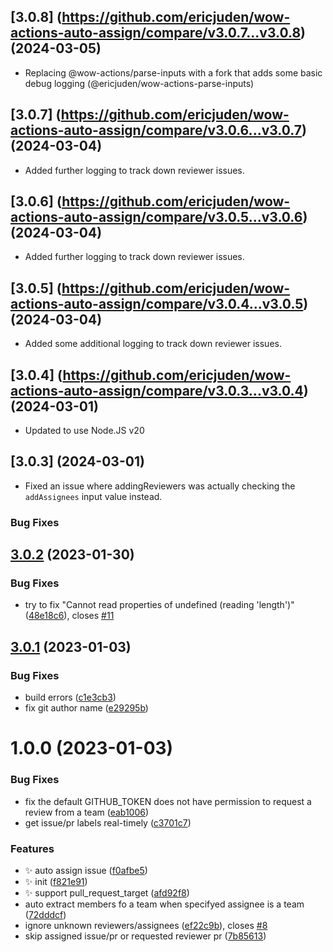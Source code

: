 ## [3.0.8] (https://github.com/ericjuden/wow-actions-auto-assign/compare/v3.0.7...v3.0.8) (2024-03-05)

* Replacing @wow-actions/parse-inputs with a fork that adds some basic debug logging (@ericjuden/wow-actions-parse-inputs)

## [3.0.7] (https://github.com/ericjuden/wow-actions-auto-assign/compare/v3.0.6...v3.0.7) (2024-03-04)

* Added further logging to track down reviewer issues.

## [3.0.6] (https://github.com/ericjuden/wow-actions-auto-assign/compare/v3.0.5...v3.0.6) (2024-03-04)

* Added further logging to track down reviewer issues.

## [3.0.5] (https://github.com/ericjuden/wow-actions-auto-assign/compare/v3.0.4...v3.0.5) (2024-03-04)

* Added some additional logging to track down reviewer issues.

## [3.0.4] (https://github.com/ericjuden/wow-actions-auto-assign/compare/v3.0.3...v3.0.4) (2024-03-01)

* Updated to use Node.JS v20

## [3.0.3] (2024-03-01)

* Fixed an issue where addingReviewers was actually checking the `addAssignees` input value instead.

### Bug Fixes 

## [3.0.2](https://github.com/wow-actions/auto-assign/compare/v3.0.1...v3.0.2) (2023-01-30)


### Bug Fixes

* try to fix "Cannot read properties of undefined (reading 'length')" ([48e18c6](https://github.com/wow-actions/auto-assign/commit/48e18c66f6ca928e2e8dc0352e1dd937be60074a)), closes [#11](https://github.com/wow-actions/auto-assign/issues/11)

## [3.0.1](https://github.com/wow-actions/auto-assign/compare/v3.0.0...v3.0.1) (2023-01-03)


### Bug Fixes

* build errors ([c1e3cb3](https://github.com/wow-actions/auto-assign/commit/c1e3cb328c395ff5a0214385e210947f7371610e))
* fix git author name ([e29295b](https://github.com/wow-actions/auto-assign/commit/e29295b16ae9d236c4c4d61e1844d84f678d37b7))

# 1.0.0 (2023-01-03)


### Bug Fixes

* fix the default GITHUB_TOKEN does not have permission to request a review from a team ([eab1006](https://github.com/wow-actions/auto-assign/commit/eab1006056e7e7891ca7d0689202fadc39dbe774))
* get issue/pr labels real-timely ([c3701c7](https://github.com/wow-actions/auto-assign/commit/c3701c76c743672a7e7054993b075bd167707652))


### Features

* ✨ auto assign issue ([f0afbe5](https://github.com/wow-actions/auto-assign/commit/f0afbe58dc4dcb4628aac30e40247f434196a249))
* ✨ init ([f821e91](https://github.com/wow-actions/auto-assign/commit/f821e914cffa94e44aa2c28ba094b11d70b5c6fc))
* ✨ support pull_request_target ([afd92f8](https://github.com/wow-actions/auto-assign/commit/afd92f887efe9615f8c66a069a24aae06729c0a9))
* auto extract members fo a team when specifyed assignee is a team ([72dddcf](https://github.com/wow-actions/auto-assign/commit/72dddcf56e264b4f4fa5edc60a85bd95bad6bb00))
* ignore unknown reviewers/assignees ([ef22c9b](https://github.com/wow-actions/auto-assign/commit/ef22c9b349930775a0df58912ec5d14ea315707f)), closes [#8](https://github.com/wow-actions/auto-assign/issues/8)
* skip assigned issue/pr or requested reviewer pr ([7b85613](https://github.com/wow-actions/auto-assign/commit/7b856134f3bd435a10f966fcf55f4821810466f0))
